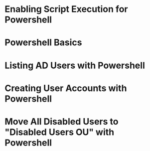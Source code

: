 #  Enabling Script Execution for Powershell




# Powershell Basics






# Listing AD Users with Powershell






# Creating User Accounts with Powershell






# Move All Disabled Users to "Disabled Users OU" with Powershell









